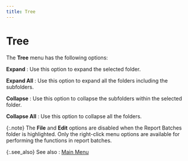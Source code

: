 ```yaml
---
title: Tree
---
```


# Tree


The **Tree** menu has the following  options:


**Expand**
: Use this option to expand the selected folder.


**Expand All**
: Use this option to expand all the folders including  the subfolders.


**Collapse**
: Use this option to collapse the subfolders within  the selected folder.<font style="font-family: Verdana;" face="verdana"> 
 </font>


**Collapse All**
: Use this option to collapse all the folders.


{:.note}
The **File**  and **Edit** options are disabled  when the Report Batches folder is highlighted. Only the right-click menu  options are available for performing the functions in report batches.


{:.see_also}
See also
: [Main Menu]({{site.rmgr_baseurl}}/manager/window/reports-manager-sections/main_menu_the_rm_gui.html)
